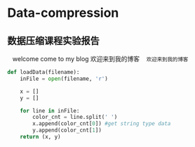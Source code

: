 # Data-compression
## 数据压缩课程实验报告

    welcome come to my blog 欢迎来到我的博客
    `欢迎来到我的博客`
```python
def loadData(filename):
    inFile = open(filename, 'r')

    x = []
    y = []

    for line in inFile:
        color_cnt = line.split(' ')
        x.append(color_cnt[0]) #get string type data
        y.append(color_cnt[1])
    return (x, y)
```
